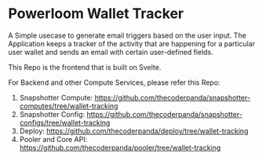 # Powerloom Wallet Tracker

A Simple usecase to generate email triggers based on the user input. The Application keeps a tracker of the activity that are happening for a particular user wallet and sends an email with certain user-defined fields. 

This Repo is the frontend that is built on Svelte.

For Backend and other Compute Services, please refer this Repo: 

1. Snapshotter Compute: https://github.com/thecoderpanda/snapshotter-computes/tree/wallet-tracking
2. Snapshotter Config: https://github.com/thecoderpanda/snapshotter-configs/tree/wallet-tracking
3. Deploy: https://github.com/thecoderpanda/deploy/tree/wallet-tracking
4. Pooler and Core API: https://github.com/thecoderpanda/pooler/tree/wallet-tracking
   